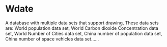 # Wdate
A database with multiple data sets that support drawing,  These data sets are: World population data set, World Carbon dioxide Concentration data set, World Number of Cities data set, China number of population data set, China number of space vehicles data set......
